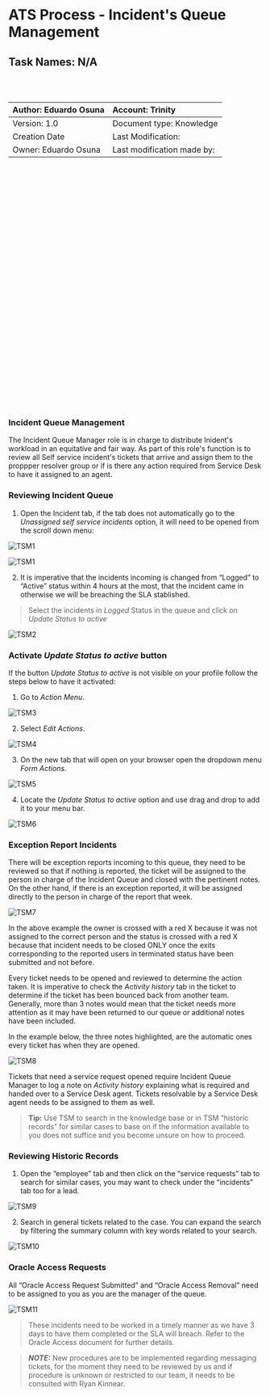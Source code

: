 # ATS Process - Incident's Queue Management
## Task Names: N/A

<br></br>

| Author: Eduardo Osuna|  Account: Trinity         |
|:-------------------- |:--------------------------|
| Version: 1.0         | Document type: Knowledge  |
| Creation  Date       | Last Modification:        |
| Owner: Eduardo Osuna | Last modification made by:|

<br></br>
<br></br>
<br></br>
<br></br>
<br></br>
<br></br>
<br></br>
<br></br>
<br></br>
<br></br>
<br></br>
<br></br>
<br></br>
<br></br>


### Incident Queue Management

The Incident Queue Manager role is in charge to distribute Inident's workload in an equitative and fair way. As part of this role's function is to review all Self service incident's tickets that arrive and assign them to the proppper resolver group or if is there any action required from Service Desk to have it assigned to an agent.

### Reviewing Incident Queue

1. Open the Incident tab, if the tab does not automatically go to the *Unassigned self service incidents* option, it will need to be opened from the scroll down menu:

![TSM1](TSM1.PNG)

![TSM1](TSM1.PNG)

2. It is imperative that the incidents incoming is changed from “Logged” to “Active” status within 4 hours at the most, that the incident came in otherwise we will be breaching the SLA stablished.

> Select the incidents in *Logged* Status in the queue and click on *Update Status to active* 

![TSM2](TSM2.png)

### Activate *Update Status to active* button

If the button *Update Status to active* is not visible on your profile follow the steps below to have it activated:

1. Go to *Action Menu*.

![TSM3](TSM3.png)

2. Select *Edit Actions*.

![TSM4](TSM4.png)

3. On the new tab that will open on your browser open the dropdown menu *Form Actions*. 

![TSM5](TSM5.png)

4. Locate the *Update Status to active* option and use drag and drop to add it to your menu bar.

![TSM6](TSM6.png)

### Exception Report Incidents

There will be exception reports incoming to this queue, they need to be reviewed so that if nothing is reported, the ticket will be assigned to the person in charge of the Incident Queue and closed with the pertinent notes. On the other hand, if there is an exception reported, it will be assigned directly to the person in charge of the report that week.

![TSM7](TSM7.png)

In the above example the owner is crossed with a red X because it was not assigned to the correct person and the status is crossed with a red X because that incident needs to be closed ONLY once the exits corresponding to the reported users in terminated status have been submitted and not before.


Every ticket needs to be opened and reviewed to determine the action taken. It is imperative to check the *Activity history* tab in the ticket to determine if the ticket has been bounced back from another team. Generally, more than 3 notes would mean that the ticket needs more attention as it may have been returned to our queue or additional notes have been included.

In the example below, the three notes highlighted, are the automatic ones every ticket has when they are opened.

![TSM8](TSM8.png)

Tickets that need a service request opened require Incident Queue Manager to log a note on *Activity history* explaining what is required and handed over to a Service Desk agent. 
Tickets resolvable by a Service Desk agent needs to be assigned to them as well.

> **Tip:** Use TSM to search in the knowledge base or in TSM “historic records” for similar cases to base on if the information available to you does not suffice and you become unsure on how to proceed.

### Reviewing Historic Records

1. Open the “employee” tab and then click on the “service requests” tab to search for similar cases, you may want to check under the “incidents” tab too for a lead.

![TSM9](TSM9.png)

2. Search in general tickets related to the case. You can expand the search by filtering the summary column with key words related to your search.

![TSM10](TSM10.png)

### Oracle Access Requests

All “Oracle Access Request Submitted” and “Oracle Access Removal” need to be assigned to you as you are the manager of the queue.

![TSM11](TSM11.png)

> These incidents need to be worked in a timely manner as we have 3 days to have them completed or the SLA will breach. Refer to the Oracle Access document for further details.

> ***NOTE:*** New procedures are to be implemented regarding messaging tickets, for the moment they need to be reviewed by us and if procedure is unknown or restricted to our team, it needs to be consulted with Ryan Kinnear.



